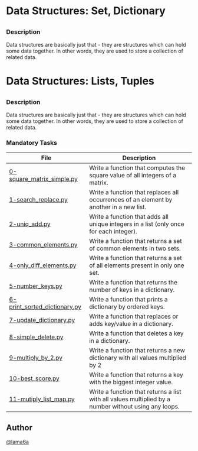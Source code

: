 # Data Structures: Set, Dictionary

## 

### Description

Data structures are basically just that - they are structures which can hold some data together. In other words, they are used to store a collection of related data.

# Data Structures: Lists, Tuples

## 

### Description

Data structures are basically just that - they are structures which can hold some data together. In other words, they are used to store a collection of related data.

### Mandatory Tasks

| File | Description |
| ------ | ------ |
| [0-square_matrix_simple.py](0-square_matrix_simple.py) | Write a function that computes the square value of all integers of a matrix. |
| [1-search_replace.py](1-search_replace.py) | Write a function that replaces all occurrences of an element by another in a new list. |
| [2-uniq_add.py](2-uniq_add.py) | Write a function that adds all unique integers in a list (only once for each integer). |
| [3-common_elements.py](3-common_elements.py) | Write a function that returns a set of common elements in two sets.  |
| [4-only_diff_elements.py](4-only_diff_elements.py) | Write a function that returns a set of all elements present in only one set. |
| [5-number_keys.py](5-number_keys.py) | Write a function that returns the number of keys in a dictionary.  |
| [6-print_sorted_dictionary.py](6-print_sorted_dictionary.py) | Write a function that prints a dictionary by ordered keys.  |
| [7-update_dictionary.py](7-update_dictionary.py) | Write a function that replaces or adds key/value in a dictionary. |
| [8-simple_delete.py](8-simple_delete.py) | Write a function that deletes a key in a dictionary. |
| [9-multiply_by_2.py](9-multiply_by_2.py) | Write a function that returns a new dictionary with all values multiplied by 2 |
| [10-best_score.py](10-best_score.py) | Write a function that returns a key with the biggest integer value. |
| [11-mutiply_list_map.py](11-mutiply_list_map.py) | Write a function that returns a list with all values multiplied by a number without using any loops. |

## Author

[@lama6a](@lama6a)
